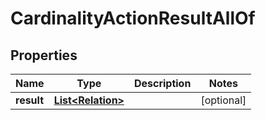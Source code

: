 

# CardinalityActionResultAllOf

## Properties

Name | Type | Description | Notes
------------ | ------------- | ------------- | -------------
**result** | [**List&lt;Relation&gt;**](Relation.md) |  |  [optional]



